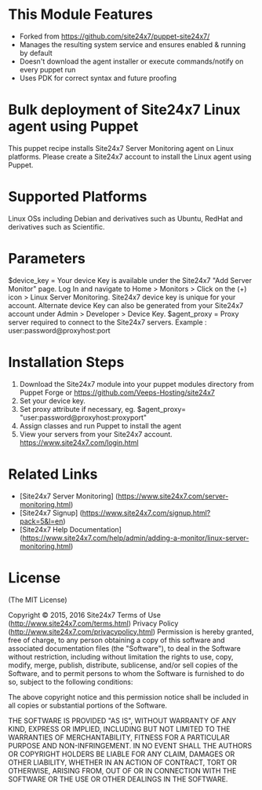 This Module Features
=====================
- Forked from https://github.com/site24x7/puppet-site24x7/
- Manages the resulting system service and ensures enabled & running by default
- Doesn't download the agent installer or execute commands/notify on every puppet run
- Uses PDK for correct syntax and future proofing

Bulk deployment of Site24x7 Linux agent using Puppet
===========
This puppet recipe installs Site24x7 Server Monitoring agent on Linux platforms.
Please create a Site24x7 account to install the Linux agent using Puppet.

Supported Platforms
============
Linux OSs including Debian and derivatives such as Ubuntu, RedHat and derivatives such as Scientific.

Parameters
============
$device_key = Your device Key is available under the Site24x7 "Add Server Monitor" page. Log In and navigate to Home > Monitors > Click on the (+) icon > Linux Server Monitoring. Site24x7 device key is unique for your account. Alternate device Key can also be generated from your Site24x7 account under Admin > Developer > Device Key.
$agent_proxy = Proxy server required to connect to the Site24x7 servers. Example : user:password@proxyhost:port

Installation Steps
============
1. Download the Site24x7 module into your puppet modules directory from Puppet Forge or https://github.com/Veeps-Hosting/site24x7
2. Set your device key.
3. Set proxy attribute if necessary, eg. $agent_proxy= "user:password@proxyhost:proxyport"
4. Assign classes and run Puppet to install the agent
5. View your servers from your Site24x7 account. https://www.site24x7.com/login.html

Related Links
=====
* [Site24x7 Server Monitoring] (https://www.site24x7.com/server-monitoring.html)
* [Site24x7 Signup] (https://www.site24x7.com/signup.html?pack=5&l=en)
* [Site24x7 Help Documentation] (https://www.site24x7.com/help/admin/adding-a-monitor/linux-server-monitoring.html)

License
=======

(The MIT License)

Copyright © 2015, 2016 Site24x7
Terms of Use (http://www.site24x7.com/terms.html)
Privacy Policy (http://www.site24x7.com/privacypolicy.html)
Permission is hereby granted, free of charge, to any person obtaining a
copy of this software and associated documentation files (the "Software"),
to deal in the Software without restriction, including without
limitation the rights to use, copy, modify, merge, publish, distribute,
sublicense, and/or sell copies of the Software, and to permit persons
to whom the Software is furnished to do so, subject to the following conditions:

The above copyright notice and this permission notice shall be included
in all copies or substantial portions of the Software.

THE SOFTWARE IS PROVIDED "AS IS", WITHOUT WARRANTY OF ANY KIND, EXPRESS
OR IMPLIED, INCLUDING BUT NOT LIMITED TO THE WARRANTIES OF MERCHANTABILITY,
FITNESS FOR A PARTICULAR PURPOSE AND NON-INFRINGEMENT. IN NO EVENT SHALL
THE AUTHORS OR COPYRIGHT HOLDERS BE LIABLE FOR ANY CLAIM, DAMAGES OR
OTHER LIABILITY, WHETHER IN AN ACTION OF CONTRACT, TORT OR OTHERWISE,
ARISING FROM, OUT OF OR IN CONNECTION WITH THE SOFTWARE OR THE USE OR
OTHER DEALINGS IN THE SOFTWARE.
